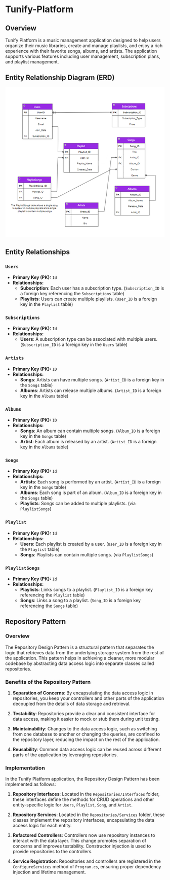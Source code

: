 # Tunify-Platform

## Overview

Tunify Platform is a music management application designed to help users organize their music libraries, create and manage playlists, and enjoy a rich experience with their favorite songs, albums, and artists. The application supports various features including user management, subscription plans, and playlist management.

## Entity Relationship Diagram (ERD)

![Tunify ERD Diagram](https://github.com/ReemLSHHSM/Tunify-Platform/blob/master/Tunify-Platform/Images/Tunify.png?raw=true)

## Entity Relationships

### `Users`
- **Primary Key (PK):** `Id` 
- **Relationships:**
  - **Subscription**: Each user has a subscription type. (`Subscription_ID` is a foreign key referencing the `Subscriptions` table)
  - **Playlists**: Users can create multiple playlists. (`User_ID` is a foreign key in the `Playlist` table)

### `Subscriptions`
- **Primary Key (PK):** `Id`
- **Relationships:**
  - **Users**: A subscription type can be associated with multiple users. (`Subscription_ID` is a foreign key in the `Users` table)

### `Artists`
- **Primary Key (PK):** `ID`
- **Relationships:**
  - **Songs**: Artists can have multiple songs. (`Artist_ID` is a foreign key in the `Songs` table)
  - **Albums**: Artists can release multiple albums. (`Artist_ID` is a foreign key in the `Albums` table)

### `Albums`
- **Primary Key (PK):** `ID`
- **Relationships:**
  - **Songs**: An album can contain multiple songs. (`Album_ID` is a foreign key in the `Songs` table)
  - **Artist**: Each album is released by an artist. (`Artist_ID` is a foreign key in the `Albums` table)

### `Songs`
- **Primary Key (PK):** `Id`
- **Relationships:**
  - **Artists**: Each song is performed by an artist. (`Artist_ID` is a foreign key in the `Songs` table)
  - **Albums**: Each song is part of an album. (`Album_ID` is a foreign key in the `Songs` table)
  - **Playlists**: Songs can be added to multiple playlists. (via `PlaylistSongs`)

### `Playlist`
- **Primary Key (PK):** `Id`
- **Relationships:**
  - **Users**: Each playlist is created by a user. (`User_ID` is a foreign key in the `Playlist` table)
  - **Songs**: Playlists can contain multiple songs. (via `PlaylistSongs`)

### `PlaylistSongs`
- **Primary Key (PK):** `Id`
- **Relationships:**
  - **Playlists**: Links songs to a playlist. (`Playlist_ID` is a foreign key referencing the `Playlist` table)
  - **Songs**: Links a song to a playlist. (`Song_ID` is a foreign key referencing the `Songs` table)

## Repository Pattern

### Overview

The Repository Design Pattern is a structural pattern that separates the logic that retrieves data from the underlying storage system from the rest of the application. This pattern helps in achieving a cleaner, more modular codebase by abstracting data access logic into separate classes called repositories.

### Benefits of the Repository Pattern

1. **Separation of Concerns**: By encapsulating the data access logic in repositories, you keep your controllers and other parts of the application decoupled from the details of data storage and retrieval.
   
2. **Testability**: Repositories provide a clear and consistent interface for data access, making it easier to mock or stub them during unit testing.

3. **Maintainability**: Changes to the data access logic, such as switching from one database to another or changing the queries, are confined to the repository layer, reducing the impact on the rest of the application.

4. **Reusability**: Common data access logic can be reused across different parts of the application by leveraging repositories.

### Implementation

In the Tunify Platform application, the Repository Design Pattern has been implemented as follows:

1. **Repository Interfaces**: Located in the `Repositories/Interfaces` folder, these interfaces define the methods for CRUD operations and other entity-specific logic for `Users`, `Playlist`, `Song`, and `Artist`.

2. **Repository Services**: Located in the `Repositories/Services` folder, these classes implement the repository interfaces, encapsulating the data access logic for each entity.

3. **Refactored Controllers**: Controllers now use repository instances to interact with the data layer. This change promotes separation of concerns and improves testability. Constructor injection is used to provide repositories to the controllers.

4. **Service Registration**: Repositories and controllers are registered in the `ConfigureServices` method of `Program.cs`, ensuring proper dependency injection and lifetime management.

